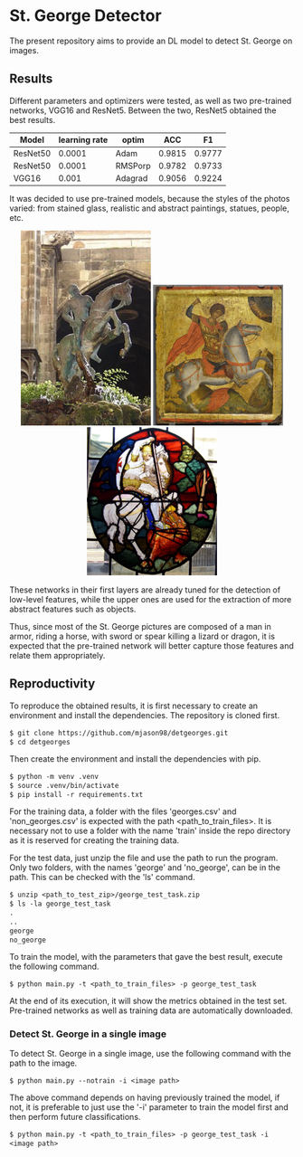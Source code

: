 # St. George Detector

The present repository aims to provide an DL model to detect St. George on images.

## Results

Different parameters and optimizers were tested, as well as two pre-trained networks, VGG16 and ResNet5. Between the two, ResNet5 obtained the best results.


<center>

| Model    | learning rate | optim   | ACC    | F1     |
|----------|---------------|---------|--------|--------|
| ResNet50 |     0.0001    |   Adam  | 0.9815 | 0.9777 |
| ResNet50 |     0.0001    | RMSPorp | 0.9782 | 0.9733 |
|   VGG16  |     0.001     | Adagrad | 0.9056 | 0.9224 |

</center>


It was decided to use pre-trained models, because the styles of the photos varied: from stained glass, realistic and abstract paintings, statues, people, etc. 

<p align="center">
  <img src="images/im1.jpg" width="230" title="st george pichture">
  <img src="images/im2.jpg" width="230" alt="st george pichture">
  <img src="images/im3.jpg" width="230" alt="st george pichture">
</p>

These networks in their first layers are already tuned for the detection of low-level features, while the upper ones are used for the extraction of more abstract features such as objects.

Thus, since most of the St. George pictures are composed of a man in armor, riding a horse, with sword or spear killing a lizard or dragon, it is expected that the pre-trained network will better capture those features and relate them appropriately.


## Reproductivity

To reproduce the obtained results, it is first necessary to create an environment and install the dependencies. The repository is cloned first.

```shell
$ git clone https://github.com/mjason98/detgeorges.git
$ cd detgeorges
```

Then create the environment and install the dependencies with pip.

```shell
$ python -m venv .venv
$ source .venv/bin/activate
$ pip install -r requirements.txt
```

For the training data, a folder with the files 'georges.csv' and 'non_georges.csv' is expected with the path <path_to_train_files>. It is necessary not to use a folder with the name 'train' inside the repo directory as it is reserved for creating the training data.

For the test data, just unzip the file and use the path to run the program. Only two folders, with the names 'george' and 'no_george', can be in the path. This can be checked with the 'ls' command.

```shell
$ unzip <path_to_test_zip>/george_test_task.zip
$ ls -la george_test_task
.
..
george
no_george 
```

To train the model, with the parameters that gave the best result, execute the following command.

```shell
$ python main.py -t <path_to_train_files> -p george_test_task
```

At the end of its execution, it will show the metrics obtained in the test set. Pre-trained networks as well as training data are automatically downloaded.

### Detect St. George in a single image

To detect St. George in a single image, use the following command with the path to the image.

```shell
$ python main.py --notrain -i <image path>
```

The above command depends on having previously trained the model, if not, it is preferable to just use the '-i' parameter to train the model first and then perform future classifications.


```shell
$ python main.py -t <path_to_train_files> -p george_test_task -i <image path>
```